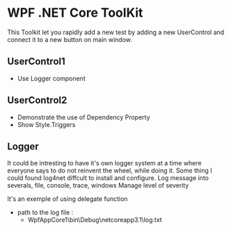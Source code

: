 ﻿# WPF .NET Core ToolKit
This Toolkit let you rapidly add a new test by adding a new UserControl and connect it to a new button on main window.

## UserControl1
- Use Logger component

## UserControl2 
- Demonstrate the use of Dependency Property
- Show Style.Triggers

## Logger 
It could be intresting to have it's own logger system at a time where everyone says to do not reinvent the wheel, while doing it. Some thing I could found log4net diffcult to install and configure.
Log message into severals, file, console, trace, windows
Manage level of severity

It's an exemple of using delegate function

- path to the log file :
	- WpfAppCore1\bin\Debug\netcoreapp3.1\log.txt

